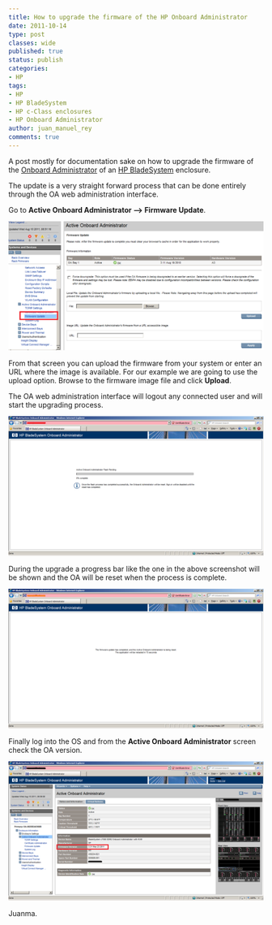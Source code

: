 ```yaml
---
title: How to upgrade the firmware of the HP Onboard Administrator
date: 2011-10-14
type: post
classes: wide
published: true
status: publish
categories:
- HP
tags:
- HP
- HP BladeSystem
- HP c-Class enclosures
- HP Onboard Administrator
author: juan_manuel_rey
comments: true
---
```


A post mostly for documentation sake on how to upgrade the firmware of the [Onboard Administrator](http://h18004.www1.hp.com/products/blades/components/onboard/index.html?jumpid=reg_R1002_USEN)
of an [HP BladeSystem](http://h18004.www1.hp.com/products/blades/bladesystem/index.html) enclosure.

The update is a very straight forward process that can be done entirely through the OA web administration interface.

Go to **Active Onboard Administrator –> Firmware Update**.

[![](/assets/images/oa1.png "OA Firmware Update")]({{site.url}}/assets/images/oa1.png)

From that screen you can upload the firmware from your system or enter an URL where the image is available. For our example we are going to use the upload option. Browse to the firmware image file and click **Upload**.

The OA web administration interface will logout any connected user and will start the upgrading process.

[![](/assets/images/oa2.png "OA2")]({{site.url}}/assets/images/oa2.png)

During the upgrade a progress bar like the one in the above screenshot will be shown and the OA will be reset when the process is complete.

[![](/assets/images/oa3.png "OA3")]({{site.url}}/assets/images/oa3.png)

Finally log into the OS and from the **Active Onboard Administrator** screen check the OA version.

[![](/assets/images/oa4.png "OA4")]({{site.url}}/assets/images/oa4.png)

Juanma.
